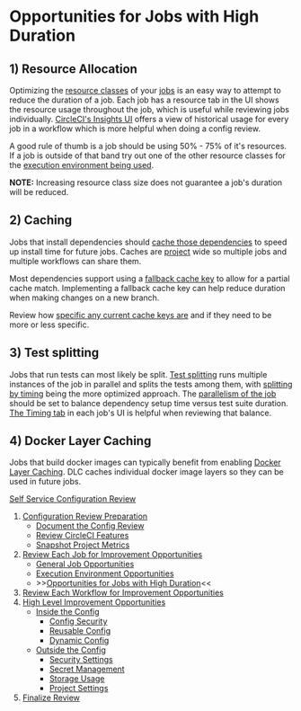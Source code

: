 # Opportunities for Jobs with High Duration

## 1) Resource Allocation

Optimizing the [resource classes](https://circleci.com/docs/glossary/#resource-class) of your [jobs](https://circleci.com/docs/glossary/#job) is an easy way to attempt to reduce the duration of a job. Each job has a resource tab in the UI shows the resource usage throughout the job, which is useful while reviewing jobs individually. [CircleCI's Insights UI](https://circleci.com/docs/resource-class-overview/#resource-class-insights) offers a view of historical usage for every job in a workflow which is more helpful when doing a config review.

A good rule of thumb is a job should be using 50% - 75% of it's resources. If a job is outside of that band try out one of the other resource classes for the [execution environment being used](https://circleci.com/product/features/resource-classes/).

**NOTE:** Increasing resource class size does not guarantee a job's duration will be reduced.

## 2) Caching

Jobs that install dependencies should [cache those dependencies](https://circleci.com/docs/caching) to speed up install time for future jobs. Caches are [project](https://circleci.com/docs/glossary/#project) wide so multiple jobs and multiple workflows can share them.

Most dependencies support using a [fallback cache key](https://circleci.com/docs/caching-strategy/#partial-dependency-caching-strategies) to allow for a partial cache match. Implementing a fallback cache key can help reduce duration when making changes on a new branch.

Review how [specific any current cache keys are](https://circleci.com/docs/caching-strategy/#avoid-strict-cache-keys) and if they need to be more or less specific.

## 3) Test splitting

Jobs that run tests can most likely be split. [Test splitting](https://circleci.com/docs/parallelism-faster-jobs/) runs multiple instances of the job in parallel and splits the tests among them, with [splitting by timing](https://circleci.com/docs/parallelism-faster-jobs/#how-test-splitting-works) being the more optimized approach. The [parallelism of the job](https://circleci.com/docs/parallelism-faster-jobs/#specify-a-jobs-parallelism-level) should be set to balance dependency setup time versus test suite duration. [The Timing tab](https://circleci.com/docs/test-splitting-tutorial/#step-three-view-results) in each job's UI is helpful when reviewing that balance.

## 4) Docker Layer Caching

Jobs that build docker images can typically benefit from enabling [Docker Layer Caching](https://circleci.com/docs/docker-layer-caching/). DLC caches individual docker image layers so they can be used in future jobs.

[Self Service Configuration Review](self_service_config_review.md)

1. [Configuration Review Preparation](review_preparation/review_preparation.md)
    - [Document the Config Review](review_preparation/document_review.md)
    - [Review CircleCI Features](review_preparation/review_features.md)
    - [Snapshot Project Metrics](review_preparation/snapshot_metrics.md)
2. [Review Each Job for Improvement Opportunities](job_review.md)
    - [General Job Opportunities](general_opportunities.md)
    - [Execution Environment Opportunities](execution_environment.md)
    - \>\>[Opportunities for Jobs with High Duration](high_duration.md)<<
3. [Review Each Workflow for Improvement Opportunities](workflow_review/workflow_review.md)
4. [High Level Improvement Opportunities](high_level_recommendations/high_level_recommendations.md)
    - [Inside the Config](high_level_recommendations/inside_config/inside_config.md)
        - [Config Security](high_level_recommendations/inside_config/config_security.md)
        - [Reusable Config](high_level_recommendations/inside_config/reusable_config.md)
        - [Dynamic Config](high_level_recommendations/inside_config/dynamic_config.md)
    - [Outside the Config](high_level_recommendations/outside_config/outside_config.md)
        - [Security Settings](high_level_recommendations/outside_config/security_settings.md)
        - [Secret Management](high_level_recommendations/outside_config/secret_management.md)
        - [Storage Usage](high_level_recommendations/outside_config/storage_usage.md)
        - [Project Settings](high_level_recommendations/outside_config/project_settings.md)
5. [Finalize Review](finalize_review/finalize_review.md)
